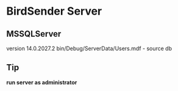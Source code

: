 BirdSender Server
=================

MSSQLServer
-----------
version 14.0.2027.2
bin/Debug/ServerData/Users.mdf - source db

Tip
---
**run server as administrator**
